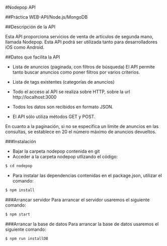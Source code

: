 #Nodepop API

##Práctica WEB-API/Node.js/MongoDB

##Descripción de la API

Esta API proporciona servicios de venta de artículos de segunda mano, llamada Nodepop. Esta API podrá ser utilizada tanto para desarrolladores iOS como Android.

##Datos que facilita la API

- Lista de anuncios (paginada, con filtros de búsqueda)
El API permite tanto buscar anuncios como poner filtros por varios criterios.
- Lista de tags existentes (categorías de anuncios)


- Todo el acceso al API se realiza sobre HTTP, sobre la url http://localhost:3000
- Todos los datos son recibidos en formato JSON.
- El API sólo utiliza métodos GET y POST.

En cuanto a la paginación, si no se especifica un límite de anuncios en las consultas, se establece en 20 el número máximo de anuncios devueltos.

###Instalación

- Bajar la carpeta nodepop contenida en git
- Acceder a la carpeta nodepop utlizando el código: 
```sh
$ cd nodepop
```
- Para instalar las dependencias contenidas en el package.json, utilizar el comando:
```sh
$ npm install
```

###Arrancar servidor
Para arrancar el servidor usaremos el siguiente comando:
```sh
$ npm start
```

###Arrancar la base de datos
Para arrancar la base de datos usaremos el siguiente comando:
```sh
$ npm run installDB
```